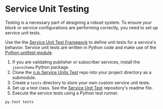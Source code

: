 # Service Unit Testing

Testing is a necessary part of designing a robust system. To ensure your block or service configurations are performing correctly, you need to set up service unit tests.
 
Use the the [Service Unit Test Framework](https://github.com/nioinnovation/service_tests) to define unit tests for a service's behavior. Service unit tests are written in Python code and make use of the [Python unittest module](https://docs.python.org/3/library/unittest.html).

1. If you are validating publisher or subscriber services, install the `jsonschema` Python package.
2. Clone the [n.io Service Units Test](https://github.com/nioinnovation/service_tests) repo into your project directory as a submodule.
3. Create a `tests` directory to store your own custom service unit tests.
4. Set up a test class. See the [Service Unit Test](https://github.com/nioinnovation/service_tests) repository's readme file. 
4. Execute the service tests using a Python test runner.
```
py.test tests
```
